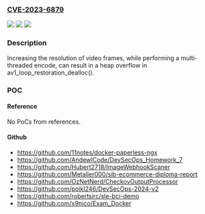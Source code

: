 ### [CVE-2023-6879](https://cve.mitre.org/cgi-bin/cvename.cgi?name=CVE-2023-6879)
![](https://img.shields.io/static/v1?label=Product&message=libaom&color=blue)
![](https://img.shields.io/static/v1?label=Version&message=0%3C%203.7.1%20&color=brighgreen)
![](https://img.shields.io/static/v1?label=Vulnerability&message=CWE-20%20Improper%20Input%20Validation&color=brighgreen)

### Description

Increasing the resolution of video frames, while performing a multi-threaded encode, can result in a heap overflow in av1_loop_restoration_dealloc().

### POC

#### Reference
No PoCs from references.

#### Github
- https://github.com/11notes/docker-paperless-ngx
- https://github.com/AndewlCode/DevSecOps_Homework_7
- https://github.com/Hubert2718/ImageWebhookScaner
- https://github.com/Metaller000/sib-ecommerce-diploma-report
- https://github.com/OzNetNerd/CheckovOutputProcessor
- https://github.com/poikl246/DevSecOps-2024-v2
- https://github.com/robertsirc/sle-bci-demo
- https://github.com/x9nico/Exam_Docker

